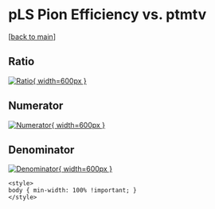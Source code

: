 # pLS Pion Efficiency vs. ptmtv

[[back to main](./)]



## Ratio

[![Ratio](../mtv/var/pLS_211_eff_ptmtv.png){ width=600px }](../mtv/var/pLS_211_eff_ptmtv.pdf)

## Numerator

[![Numerator](../mtv/num/pLS_211_eff_ptmtv_num.png){ width=600px }](../mtv/num/pLS_211_eff_ptmtv_num.pdf)

## Denominator

[![Denominator](../mtv/den/pLS_211_eff_ptmtv_den.png){ width=600px }](../mtv/den/pLS_211_eff_ptmtv_den.pdf)


``` {=html}
<style>
body { min-width: 100% !important; }
</style>
```

